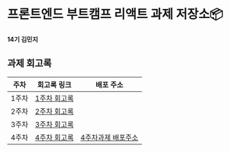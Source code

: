 # 프론트엔드 부트캠프 리액트 과제 저장소📦

**14기 김민지**

## 과제 회고록

| 주차  | 회고록 링크                   | 배포 주소 |
| ----- | ----------------------------- | ----------|
| 1주차 | [1주차 회고록](./md/week1.md) |            |
| 2주차 | [2주차 회고록](./md/week2.md) |            |
| 3주차 | [3주차 회고록](./md/week3.md) |            |
| 4주차 | [4주차 회고록](./md/week4.md) | [4주차과제 배포주소](react-homework-minji.netlify.app/)
